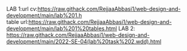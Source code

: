 LAB 1:url cv:[https://raw.githack.com/RejjaaAbbasi1/web-design-and-development/main/lab%201.h  ](https://raw.githack.com/RejjaaAbbasi1/web-design-and-development/main/lab%201.html)                                           
       table url:https://raw.githack.com/RejjaaAbbasi1/web-design-and-development/main/lab%201%20tables.html
                          LAB 2: https://raw.githack.com/RejjaaAbbasi1/web-design-and-development/main/2022-SE-04(lab%20task%202.wdd).html
